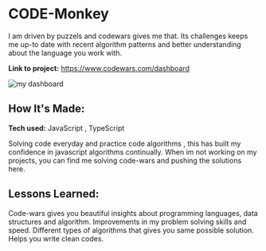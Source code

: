 # CODE-Monkey

I am driven by puzzels and codewars gives me that. Its challenges keeps me up-to date with recent algorithm patterns and better understanding about the language you work with.

**Link to project:** https://www.codewars.com/dashboard

![my dashboard](https://user-images.githubusercontent.com/107049081/198634200-ee3c963d-6d96-4a38-872f-a5f283d817fb.png)


## How It's Made:

**Tech used:** JavaScript , TypeScript

Solving code everyday and practice code algorithms , this has built my confidence in javascript algorithms continually. When im not working on my projects, you can find me solving code-wars and pushing the solutions here.



## Lessons Learned:

Code-wars gives you beautiful insights about programming languages, data structures and algorithm.
Improvements in my problem solving skills and speed.
Different types of algorithms that gives you same possible solution.
Helps you write clean codes.





